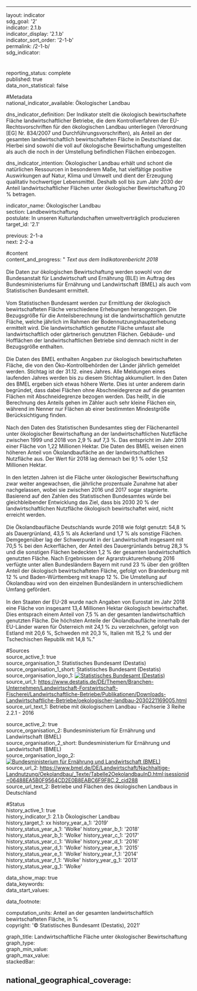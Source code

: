 ---

layout: indicator    
sdg_goal: '2'    
indicator: 2.1.b    
indicator_display: '2.1.b'    
indicator_sort_order: '2-1-b'    
permalink: /2-1-b/    
sdg_indicator:     

#    
reporting_status: complete    
published: true    
data_non_statistical: false    


#Metadata    
national_indicator_available: Ökologischer Landbau    
    
dns_indicator_definition: Der Indikator stellt die ökologisch bewirtschaftete Fläche landwirtschaftlicher Betriebe, die dem Kontrollverfahren der EU-Rechtsvorschriften für den ökologischen Landbau unterliegen (Verordnung [EG] Nr. 834/2007 und Durchführungsvorschriften), als Anteil an der gesamten landwirtschaftlich bewirtschafteten Fläche in Deutschland dar. Hierbei sind sowohl die voll auf ökologische Bewirtschaftung umgestellten als auch die noch in der Umstellung befindlichen Flächen einbezogen.    
    
dns_indicator_intention: Ökologischer Landbau erhält und schont die natürlichen Ressourcen in besonderem Maße, hat vielfältige positive Auswirkungen auf Natur, Klima und Umwelt und dient der Erzeugung qualitativ hochwertiger Lebensmittel. Deshalb soll bis zum Jahr 2030 der Anteil landwirtschaftlicher Flächen unter ökologischer Bewirtschaftung 20 % betragen.<br>    
    
indicator_name: Ökologischer Landbau    
section: Landbewirtschaftung    
postulate: In unseren Kulturlandschaften umweltverträglich produzieren    
target_id: '2.1'    
    
previous: 2-1-a    
next: 2-2-a    
    
#content    
content_and_progress: "<i> Text aus dem Indikatorenbericht 2018</i><br><br>Die Daten zur ökologischen Bewirtschaftung werden sowohl von der Bundesanstalt für Landwirtschaft und Ernährung (BLE) im Auftrag des Bundesministeriums für Ernährung und Landwirtschaft (BMEL) als auch vom Statistischen Bundesamt ermittelt.<br><br>Vom Statistischen Bundesamt werden zur Ermittlung der ökologisch bewirtschafteten Fläche verschiedene Erhebungen herangezogen. Die Bezugsgröße für die Anteilsberechnung ist die landwirtschaftlich genutzte Fläche, welche jährlich im Rahmen der Bodennutzungshaupterhebung ermittelt wird. Die landwirtschaftlich genutzte Fläche umfasst alle landwirtschaftlich oder gärtnerisch genutzten Flächen. Gebäude- und Hofflächen der landwirtschaftlichen Betriebe sind demnach nicht in der Bezugsgröße enthalten.<br><br>Die Daten des BMEL enthalten Angaben zur ökologisch bewirtschafteten Fläche, die von den Öko-Kontrollbehörden der Länder jährlich gemeldet werden. Stichtag ist der 31.12. eines Jahres. Alle Meldungen eines laufenden Jahres werden bis zu diesem Stichtag akkumuliert. In den Daten des BMEL ergeben sich etwas höhere Werte. Dies ist unter anderem darin begründet, dass dabei Flächen ohne Abschneidegrenze auf die gesamten Flächen mit Abschneidegrenze bezogen werden. Das heißt, in die Berechnung des Anteils gehen im Zähler auch sehr kleine Flächen ein, während im Nenner nur Flächen ab einer bestimmten Mindestgröße Berücksichtigung finden.<br><br>Nach den Daten des Statistischen Bundesamtes stieg der Flächenanteil unter ökologischer Bewirtschaftung an der landwirtschaftlichen Nutzfläche zwischen 1999 und 2018 von 2,9 % auf 7,3 %. Das entspricht im Jahr 2018 einer Fläche von 1,22 Millionen Hektar. Die Daten des BMEL weisen einen höheren Anteil von Ökolandbaufläche an der landwirtschaftlichen Nutzfläche aus. Der Wert für 2018 lag demnach bei 9,1 % oder 1,52 Millionen Hektar.<br><br>In den letzten Jahren ist die Fläche unter ökologischer Bewirtschaftung zwar weiter angewachsen, die jährliche prozentuale Zunahme hat aber nachgelassen, wobei sie zwischen 2016 und 2017 sogar stagnierte. Basierend auf den Zahlen des Statistischen Bundesamtes würde bei gleichbleibender Entwicklung das Ziel, dass bis 2030 20 % der landwirtschaftlichen Nutzfläche ökologisch bewirtschaftet wird, nicht erreicht werden.<br><br>Die Ökolandbaufläche Deutschlands wurde 2018 wie folgt genutzt: 54,8 % als Dauergrünland, 43,5 % als Ackerland und 1,7 % als sonstige Flächen. Demgegenüber lag der Schwerpunkt in der Landwirtschaft insgesamt mit 70,5 % bei den Ackerflächen, der Anteil des Dauergrünlands betrug 28,3 % und die sonstigen Flächen bedeckten 1,2 % der gesamten landwirtschaftlich genutzten Fläche. Nach Ergebnissen der Agrarstrukturerhebung 2016 verfügte unter allen Bundesländern Bayern mit rund 23 % über den größten Anteil der ökologisch bewirtschafteten Fläche, gefolgt von Brandenburg mit 12 % und Baden-Württemberg mit knapp 12 %. Die Umstellung auf Ökolandbau wird von den einzelnen Bundesländern in unterschiedlichem Umfang gefördert.<br><br>In den Staaten der EU-28 wurde nach Angaben von Eurostat im Jahr 2018 eine Fläche von insgesamt 13,4 Millionen Hektar ökologisch bewirtschaftet. Dies entsprach einem Anteil von 7,5 % an der gesamten landwirtschaftlich genutzten Fläche. Die höchsten Anteile der Ökolandbaufläche innerhalb der EU-Länder waren für Österreich mit 24,1 % zu verzeichnen, gefolgt von Estland mit 20,6 %, Schweden mit 20,3 %, Italien mit 15,2 % und der Tschechischen Republik mit 14,8 %."    
    
#Sources    
source_active_1: true                
source_organisation_1: Statistisches Bundesamt (Destatis)                
source_organisation_1_short: Statistisches Bundesamt (Destatis)                
source_organisation_logo_1: <a href="https://www.destatis.de/DE/Home/_inhalt.html"><img src="https://g205sdgs.github.io/sdg-indicators/public/logos/destatis.png" alt=" Statistisches Bundesamt (Destatis)" title="Klicken Sie hier um zu der Homepage der Organisation zu gelangen" /></a>                
source_url_1: https://www.destatis.de/DE/Themen/Branchen-Unternehmen/Landwirtschaft-Forstwirtschaft-Fischerei/Landwirtschaftliche-Betriebe/Publikationen/Downloads-Landwirtschaftliche-Betriebe/oekologischer-landbau-2030221169005.html                    
source_url_text_1: Betriebe mit ökologischem Landbau - Fachserie 3 Reihe 2.2.1 - 2016                    

source_active_2: true                
source_organisation_2: Bundesministerium für Ernährung und Landwirtschaft (BMEL)                
source_organisation_2_short: Bundesministerium für Ernährung und Landwirtschaft (BMEL)                
source_organisation_logo_2: <a href="https://www.bmel.de/DE/Startseite/startseite_node.html"><img src="https://g205sdgs.github.io/sdg-indicators/public/logos/bmel.png" alt=" Bundesministerium für Ernährung und Landwirtschaft (BMEL)" title="Klicken Sie hier um zu der Homepage der Organisation zu gelangen" /></a>                
source_url_2: https://www.bmel.de/DE/Landwirtschaft/Nachhaltige-Landnutzung/Oekolandbau/_Texte/Tabelle2OekolandbauInD.html;jsessionid=06488EA5B0F9564CD2E0B8EABC6F9F8C.2_cid288                    
source_url_text_2: Betriebe und Flächen des ökologischen Landbaus in Deutschland                    
    
#Status    
history_active_1: true                
history_indicator_1: 2.1.b Ökologischer Landbau                
history_target_1:  xx
history_year_a_1: '2019'                        
history_status_year_a_1: 'Wolke'
history_year_b_1: '2018'                        
history_status_year_b_1: 'Wolke'
history_year_c_1: '2017'                        
history_status_year_c_1: 'Wolke'
history_year_d_1: '2016'                        
history_status_year_d_1: 'Wolke'
history_year_e_1: '2015'                        
history_status_year_e_1: 'Wolke'
history_year_f_1: '2014'                        
history_status_year_f_1: 'Wolke'
history_year_g_1: '2013'                        
history_status_year_g_1: 'Wolke'    

data_show_map: true    
data_keywords:    
data_start_values:     
    
data_footnote:     
    
computation_units: Anteil an der gesamten landwirtschaftlich bewirtschafteten Fläche, in %    
copyright: '&copy; Statistisches Bundesamt (Destatis), 2021'
    
graph_title: Landwirtschaftliche Fläche unter ökologischer Bewirtschaftung    
graph_type:     
graph_min_value:     
graph_max_value:     
stackedBar:    

national_geographical_coverage:     
---    